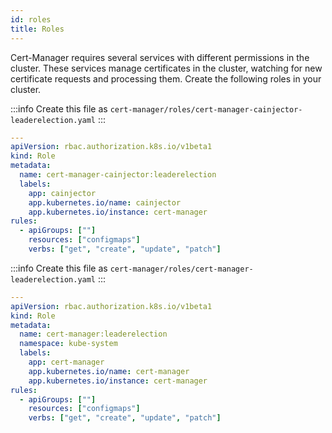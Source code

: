 ```yaml
---
id: roles
title: Roles
---
```


Cert-Manager requires several services with different permissions in the cluster.
These services manage certificates in the cluster, watching for new certificate
requests and processing them. Create the following roles in your cluster.

:::info
Create this file as `cert-manager/roles/cert-manager-cainjector-leaderelection.yaml`
:::

```yaml
---
apiVersion: rbac.authorization.k8s.io/v1beta1
kind: Role
metadata:
  name: cert-manager-cainjector:leaderelection
  labels:
    app: cainjector
    app.kubernetes.io/name: cainjector
    app.kubernetes.io/instance: cert-manager
rules:
  - apiGroups: [""]
    resources: ["configmaps"]
    verbs: ["get", "create", "update", "patch"]
```

:::info
Create this file as `cert-manager/roles/cert-manager-leaderelection.yaml`
:::

```yaml
---
apiVersion: rbac.authorization.k8s.io/v1beta1
kind: Role
metadata:
  name: cert-manager:leaderelection
  namespace: kube-system
  labels:
    app: cert-manager
    app.kubernetes.io/name: cert-manager
    app.kubernetes.io/instance: cert-manager
rules:
  - apiGroups: [""]
    resources: ["configmaps"]
    verbs: ["get", "create", "update", "patch"]
```
